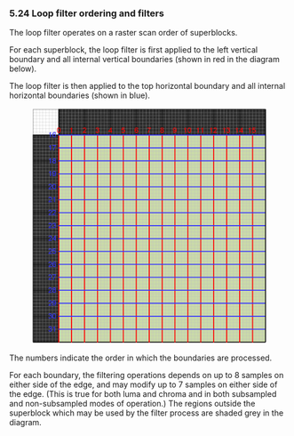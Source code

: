 ### 5.24 Loop filter ordering and filters

The loop filter operates on a raster scan order of superblocks.

For each superblock, the loop filter is first applied to the left vertical
boundary and all internal vertical boundaries (shown in red in the diagram
below).

The loop filter is then applied to the top horizontal boundary and all internal
horizontal boundaries (shown in blue).

<figure>
  <img alt="" src="images/image03.png">
  <figcaption></figcaption>
</figure>

The numbers indicate the order in which the boundaries are processed.

For each boundary, the filtering operations depends on up to 8 samples on
either side of the edge, and may modify up to 7 samples on either side of the
edge. (This is true for both luma and chroma and in both subsampled and
non-subsampled modes of operation.) The regions outside the superblock which
may be used by the filter process are shaded grey in the diagram.
